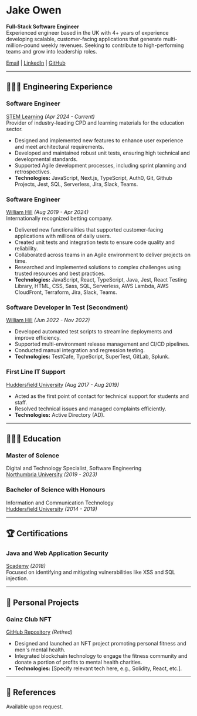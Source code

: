 # Jake Owen

**Full-Stack Software Engineer**  
Experienced engineer based in the UK with 4+ years of experience developing scalable, customer-facing applications that generate multi-million-pound weekly revenues. Seeking to contribute to high-performing teams and grow into leadership roles.

[Email](mailto:jake.l.owen@outlook.com) | [LinkedIn](https://www.linkedin.com/in/jake-owen/) | [GitHub](https://github.com/connectwd/)

---

## 👩🏼‍💻 Engineering Experience

### **Software Engineer**
[STEM Learning](https://www.stem.org.uk/) _(Apr 2024 - Current)_  
Provider of industry-leading CPD and learning materials for the education sector.
- Designed and implemented new features to enhance user experience and meet architectural requirements.
- Developed and maintained robust unit tests, ensuring high technical and developmental standards.
- Supported Agile development processes, including sprint planning and retrospectives.
- **Technologies:** JavaScript, Next.js, TypeScript, Auth0, Git, Github Projects, Jest, SQL, Serverless, Jira, Slack, Teams.

### **Software Engineer**
[William Hill](https://williamhill.com/) _(Aug 2019 - Apr 2024)_  
Internationally recognized betting company.
- Delivered new functionalities that supported customer-facing applications with millions of daily users.
- Created unit tests and integration tests to ensure code quality and reliability.
- Collaborated across teams in an Agile environment to deliver projects on time.
- Researched and implemented solutions to complex challenges using trusted resources and best practices.
- **Technologies:** JavaScript, React, TypeScript, Java, Jest, React Testing Library, HTML, CSS, Sass, SQL, Serverless, AWS Lambda, AWS CloudFront, Terraform, Jira, Slack, Teams.

### **Software Developer In Test** (Secondment)  
[William Hill](https://williamhill.com/) _(Jun 2022 - Nov 2022)_
- Developed automated test scripts to streamline deployments and improve efficiency.
- Supported multi-environment release management and CI/CD pipelines.
- Conducted manual integration and regression testing.
- **Technologies:** TestCafe, TypeScript, SuperTest, GitLab, Splunk.

### **First Line IT Support**  
[Huddersfield University](http://hud.ac.uk/) _(Aug 2017 - Aug 2019)_
- Acted as the first point of contact for technical support for students and staff.
- Resolved technical issues and managed complaints efficiently.
- **Technologies:** Active Directory (AD).

---

## 👩🏼‍🎓 Education

### **Master of Science**  
Digital and Technology Specialist, Software Engineering  
[Northumbria University](https://www.northumbria.ac.uk/) _(2019 - 2023)_

### **Bachelor of Science with Honours**  
Information and Communication Technology  
[Huddersfield University](https://www.hud.ac.uk/) _(2014 - 2019)_

---

## 🏆 Certifications

### **Java and Web Application Security**  
[Scademy](https://cert.scademy.com/certificate/onaVsBZmyqlQuKLmGgGI) _(2018)_  
Focused on identifying and mitigating vulnerabilities like XSS and SQL injection.

---

## 📌 Personal Projects

### **Gainz Club NFT**  
[GitHub Repository](https://github.com/connectwd/GainzClub.github.io) _(Retired)_  
- Designed and launched an NFT project promoting personal fitness and men's mental health.
- Integrated blockchain technology to engage the fitness community and donate a portion of profits to mental health charities.
- **Technologies:** [Specify relevant tech here, e.g., Solidity, React, etc.].

---

## 📝 References

Available upon request.
